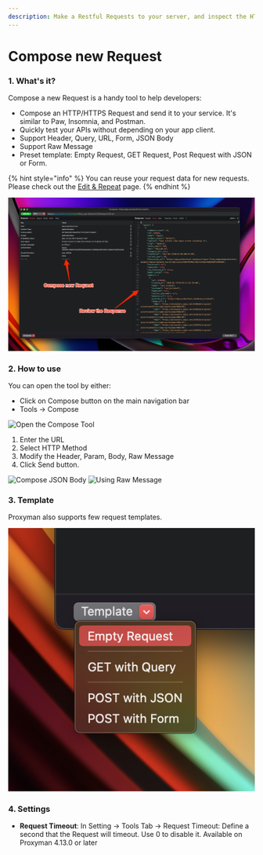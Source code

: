 ```yaml
---
description: Make a Restful Requests to your server, and inspect the HTTPS Response
---
```


# Compose new Request

### 1. What's it?

Compose a new Request is a handy tool to help developers:

* Compose an HTTP/HTTPS Request and send it to your service. It's similar to Paw, Insomnia, and Postman.
* Quickly test your APIs without depending on your app client.
* Support Header, Query, URL, Form, JSON Body
* Support Raw Message
* Preset template: Empty Request, GET Request, Post Request with JSON or Form.

{% hint style="info" %}
You can reuse your request data for new requests. Please check out the [Edit & Repeat](edit-and-repeat.md) page.
{% endhint %}

![Compose new request and inspect the response](../.gitbook/assets/174536780-6ced0dc3-df59-4c51-a1a5-dc72cb30140f.jpeg)

### 2. How to use

You can open the tool by either:

* Click on Compose button on the main navigation bar
* Tools -> Compose

![Open the Compose Tool](../.gitbook/assets/Screen\_Shot\_2022-06-23\_at\_15\_03\_44.jpg)

1. Enter the URL
2. Select HTTP Method
3. Modify the Header, Param, Body, Raw Message
4. Click Send button.

![Compose JSON Body](../.gitbook/assets/Screen\_Shot\_2022-06-23\_at\_15\_07\_35.jpg) ![Using Raw Message](../.gitbook/assets/Screen\_Shot\_2022-06-23\_at\_15\_08\_10.jpg)

### 3. Template

Proxyman also supports few request templates.

![Use preset template](../.gitbook/assets/174536860-262235dc-a903-48a8-86af-97bceacb45de.png)

### 4. Settings

* **Request Timeout**: In Setting -> Tools Tab -> Request Timeout: Define a second that the Request will timeout. Use 0 to disable it. Available on Proxyman 4.13.0 or later
